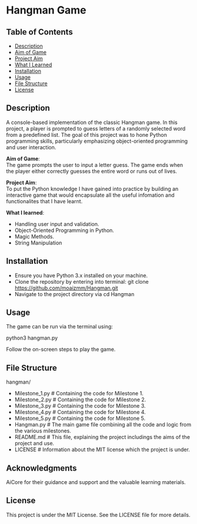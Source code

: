 # Hangman Game

## Table of Contents
- [Description](#description)
- [Aim of Game](#aim-of-game)
- [Project Aim](#project-aim)
- [What I Learned](#what-i-learned)
- [Installation](#installation)
- [Usage](#usage)
- [File Structure](#file-structure)
- [License](#license)

## Description
A console-based implementation of the classic Hangman game. In this project, a player is prompted to guess letters of a randomly selected word from a predefined list. The goal of this project was to hone Python programming skills, particularly emphasizing object-oriented programming and user interaction.

**Aim of Game**:  
The game prompts the user to input a letter guess. The game ends when the player either correctly guesses the entire word or runs out of lives.

**Project Aim**:  
To put the Python knowledge I have gained into practice by building an interactive game that would encapsulate all the useful infomation and functionalites that I have learnt.

**What I learned**:
- Handling user input and validation.
- Object-Oriented Programming in Python.
- Magic Methods.
- String Manipulation

## Installation
- Ensure you have Python 3.x installed on your machine.
- Clone the repository by entering into terminal:
git clone https://github.com/moaizmm/Hangman.git
- Navigate to the project directory via cd Hangman

## Usage
The game can be run via the terminal using:

python3 hangman.py

Follow the on-screen steps to play the game.

## File Structure

hangman/
- Milestone_1.py # Containing the code for Milestone 1.
- Milestone_2.py # Containing the code for Milestone 2.
- Milestone_3.py # Containing the code for Milestone 3.
- Milestone_4.py # Containing the code for Milestone 4.
- Milestone_5.py # Containing the code for Milestone 5.
- Hangman.py   # The main game file combining all the code and logic from the various milestones.
- README.md    # This file, explaining the project includings the aims of the project and use.
- LICENSE      # Information about the MIT license which the project is under.

## Acknowledgments

AiCore for their guidance and support and the valuable learning materials.

## License
This project is under the MIT License. See the LICENSE file for more details.